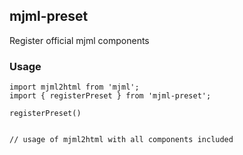 ## mjml-preset

Register official mjml components

### Usage

```
import mjml2html from 'mjml';
import { registerPreset } from 'mjml-preset';

registerPreset()


// usage of mjml2html with all components included
```
